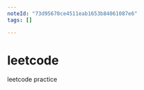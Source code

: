 ```yaml
---
noteId: "73d95670ce4511eab1653b84061087e6"
tags: []

---
```


<!-- ---
noteId: "f7f8e490ce2f11eab1653b84061087e6"
tags: []

--- -->

# leetcode
leetcode practice